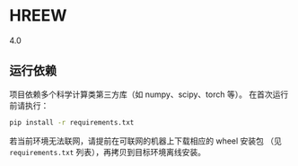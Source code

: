 # HREEW
4.0

## 运行依赖

项目依赖多个科学计算类第三方库（如 numpy、scipy、torch 等）。
在首次运行前请执行：

```bash
pip install -r requirements.txt
```

若当前环境无法联网，请提前在可联网的机器上下载相应的 wheel 安装包
（见 `requirements.txt` 列表），再拷贝到目标环境离线安装。

